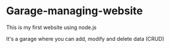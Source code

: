 # Garage-managing-website

This is my first website using node.js

It's a garage where you can add, modify and delete data (CRUD)
